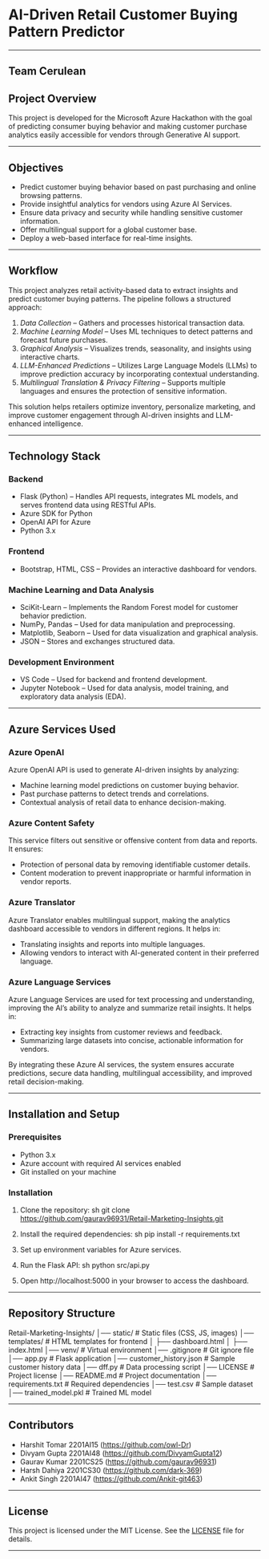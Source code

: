 # AI-Driven Retail Customer Buying Pattern Predictor

---
## Team Cerulean

## Project Overview

This project is developed for the Microsoft Azure Hackathon with the goal of predicting consumer buying behavior and making customer purchase analytics easily accessible for vendors through Generative AI support.

---

## Objectives

- Predict customer buying behavior based on past purchasing and online browsing patterns.
- Provide insightful analytics for vendors using Azure AI Services.
- Ensure data privacy and security while handling sensitive customer information.
- Offer multilingual support for a global customer base.
- Deploy a web-based interface for real-time insights.

---

## Workflow

This project analyzes retail activity-based data to extract insights and predict customer buying patterns. The pipeline follows a structured approach:

1. *Data Collection* – Gathers and processes historical transaction data.
2. *Machine Learning Model* – Uses ML techniques to detect patterns and forecast future purchases.
3. *Graphical Analysis* – Visualizes trends, seasonality, and insights using interactive charts.
4. *LLM-Enhanced Predictions* – Utilizes Large Language Models (LLMs) to improve prediction accuracy by incorporating contextual understanding.
5. *Multilingual Translation & Privacy Filtering* – Supports multiple languages and ensures the protection of sensitive information.

This solution helps retailers optimize inventory, personalize marketing, and improve customer engagement through AI-driven insights and LLM-enhanced intelligence.

---

## Technology Stack

### Backend

- Flask (Python) – Handles API requests, integrates ML models, and serves frontend data using RESTful APIs.
- Azure SDK for Python
- OpenAI API for Azure
- Python 3.x

### Frontend

- Bootstrap, HTML, CSS – Provides an interactive dashboard for vendors.

### Machine Learning and Data Analysis

- SciKit-Learn – Implements the Random Forest model for customer behavior prediction.
- NumPy, Pandas – Used for data manipulation and preprocessing.
- Matplotlib, Seaborn – Used for data visualization and graphical analysis.
- JSON – Stores and exchanges structured data.

### Development Environment

- VS Code – Used for backend and frontend development.
- Jupyter Notebook – Used for data analysis, model training, and exploratory data analysis (EDA).

---

## Azure Services Used

### Azure OpenAI

Azure OpenAI API is used to generate AI-driven insights by analyzing:

- Machine learning model predictions on customer buying behavior.
- Past purchase patterns to detect trends and correlations.
- Contextual analysis of retail data to enhance decision-making.

### Azure Content Safety

This service filters out sensitive or offensive content from data and reports. It ensures:

- Protection of personal data by removing identifiable customer details.
- Content moderation to prevent inappropriate or harmful information in vendor reports.

### Azure Translator

Azure Translator enables multilingual support, making the analytics dashboard accessible to vendors in different regions. It helps in:

- Translating insights and reports into multiple languages.
- Allowing vendors to interact with AI-generated content in their preferred language.

### Azure Language Services

Azure Language Services are used for text processing and understanding, improving the AI’s ability to analyze and summarize retail insights. It helps in:

- Extracting key insights from customer reviews and feedback.
- Summarizing large datasets into concise, actionable information for vendors.

By integrating these Azure AI services, the system ensures accurate predictions, secure data handling, multilingual accessibility, and improved retail decision-making.

---

## Installation and Setup

### Prerequisites

- Python 3.x
- Azure account with required AI services enabled
- Git installed on your machine

### Installation

1. Clone the repository:
   sh
   git clone https://github.com/gaurav96931/Retail-Marketing-Insights.git
   
   
2. Install the required dependencies:
   sh
   pip install -r requirements.txt
   
3. Set up environment variables for Azure services.
4. Run the Flask API:
   sh
   python src/api.py
   
5. Open http://localhost:5000 in your browser to access the dashboard.

---

## Repository Structure


Retail-Marketing-Insights/
│── static/                      # Static files (CSS, JS, images)
│── templates/                   # HTML templates for frontend
│   ├── dashboard.html
│   ├── index.html
│── venv/                        # Virtual environment
│── .gitignore                   # Git ignore file
│── app.py                        # Flask application
│── customer_history.json        # Sample customer history data
│── dff.py                        # Data processing script
│── LICENSE                      # Project license
│── README.md                    # Project documentation
│── requirements.txt             # Required dependencies
│── test.csv                      # Sample dataset
│── trained_model.pkl             # Trained ML model


---


## Contributors

- Harshit Tomar 2201AI15 (https://github.com/owl-Dr)
- Divyam Gupta 2201AI48 (https://github.com/DivyamGupta12)
- Gaurav Kumar 2201CS25 (https://github.com/gaurav96931)
- Harsh Dahiya 2201CS30 (https://github.com/dark-369)
- Ankit Singh  2201AI47 (https://github.com/Ankit-git463)

---

## License

This project is licensed under the MIT License. See the [LICENSE](https://github.com/gaurav96931/Retail-Marketing-Insights/blob/main/LICENSE) file for details.

---